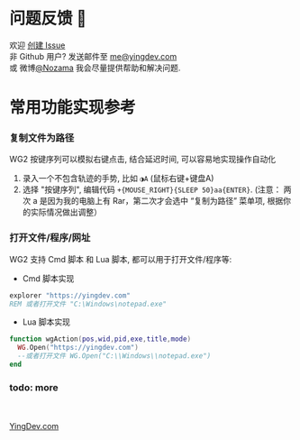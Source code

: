 # 问题反馈 🐛
欢迎 [创建 Issue](https://github.com/yingDev/WGestures2-mac-bugs/issues/new) <br>
非 Github 用户? 发送邮件至 [me@yingdev.com](mailto:me@yingdev.com) <br> 或 微博[@Nozama](https://weibo.com/u/2361952611)
我会尽量提供帮助和解决问题. 


# 常用功能实现参考
### 复制文件为路径
WG2 按键序列可以模拟右键点击, 结合延迟时间, 可以容易地实现操作自动化
1. 录入一个不包含轨迹的手势, 比如 `◑A`  (鼠标右键+键盘A)
1. 选择 "按键序列", 编辑代码 `+{MOUSE_RIGHT}{SLEEP 50}aa{ENTER}`. (注意： 两次 a 是因为我的电脑上有 Rar，第二次才会选中 “复制为路径” 菜单项, 根据你的实际情况做出调整）

### 打开文件/程序/网址
WG2 支持 Cmd 脚本 和 Lua 脚本, 都可以用于打开文件/程序等:
* Cmd 脚本实现
```bat
explorer "https://yingdev.com" 
REM 或者打开文件 "C:\Windows\notepad.exe"
```
* Lua 脚本实现
```lua
function wgAction(pos,wid,pid,exe,title,mode)
  WG.Open("https://yingdev.com")
  --或者打开文件 WG.Open("C:\\Windows\\notepad.exe")
end
```

### todo: more

<br><br>
[YingDev.com](https://www.yingdev.com/projects/wgestures2)
